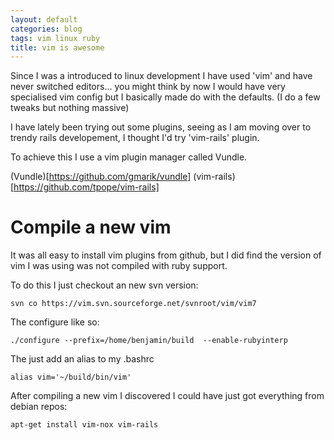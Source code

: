 ```yaml
---
layout: default
categories: blog
tags: vim linux ruby
title: vim is awesome
---
```


Since I was a introduced to linux development I have used 'vim' and have never
switched editors... you might think by now I would have very specialised vim config
but I basically made do with the defaults. (I do a few tweaks but nothing massive)

I have lately been trying out some plugins, seeing as I am moving over to trendy rails
developement, I thought I'd try 'vim-rails' plugin.

To achieve this I use a vim plugin manager called Vundle.

(Vundle)[https://github.com/gmarik/vundle]
(vim-rails)[https://github.com/tpope/vim-rails]

Compile a new vim
==================

It was all easy to install vim plugins from github, but I did find the version of vim I was using was
not compiled with ruby support. 

To do this I just checkout an new svn version:

    svn co https://vim.svn.sourceforge.net/svnroot/vim/vim7

The configure like so:

    ./configure --prefix=/home/benjamin/build  --enable-rubyinterp    

The just add an alias to my .bashrc

    alias vim='~/build/bin/vim'

After compiling a new vim I discovered I could have just got everything from debian repos:

    apt-get install vim-nox vim-rails
